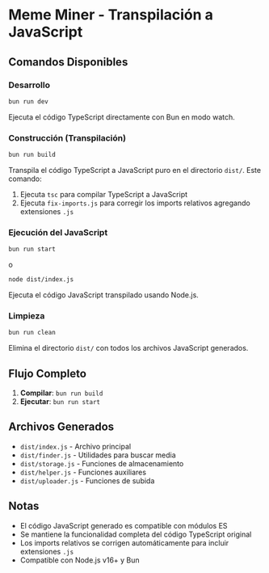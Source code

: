# Meme Miner - Transpilación a JavaScript

## Comandos Disponibles

### Desarrollo
```bash
bun run dev
```
Ejecuta el código TypeScript directamente con Bun en modo watch.

### Construcción (Transpilación)
```bash
bun run build
```
Transpila el código TypeScript a JavaScript puro en el directorio `dist/`. Este comando:
1. Ejecuta `tsc` para compilar TypeScript a JavaScript
2. Ejecuta `fix-imports.js` para corregir los imports relativos agregando extensiones `.js`

### Ejecución del JavaScript
```bash
bun run start
```
o
```bash
node dist/index.js
```
Ejecuta el código JavaScript transpilado usando Node.js.

### Limpieza
```bash
bun run clean
```
Elimina el directorio `dist/` con todos los archivos JavaScript generados.

## Flujo Completo

1. **Compilar**: `bun run build`
2. **Ejecutar**: `bun run start`

## Archivos Generados

- `dist/index.js` - Archivo principal
- `dist/finder.js` - Utilidades para buscar media
- `dist/storage.js` - Funciones de almacenamiento
- `dist/helper.js` - Funciones auxiliares
- `dist/uploader.js` - Funciones de subida

## Notas

- El código JavaScript generado es compatible con módulos ES
- Se mantiene la funcionalidad completa del código TypeScript original
- Los imports relativos se corrigen automáticamente para incluir extensiones `.js`
- Compatible con Node.js v16+ y Bun
